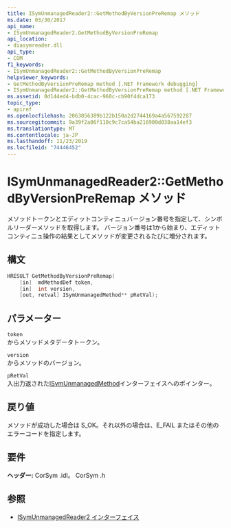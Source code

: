 ```yaml
---
title: ISymUnmanagedReader2::GetMethodByVersionPreRemap メソッド
ms.date: 03/30/2017
api_name:
- ISymUnmanagedReader2.GetMethodByVersionPreRemap
api_location:
- diasymreader.dll
api_type:
- COM
f1_keywords:
- ISymUnmanagedReader2::GetMethodByVersionPreRemap
helpviewer_keywords:
- GetMethodByVersionPreRemap method [.NET Framework debugging]
- ISymUnmanagedReader2::GetMethodByVersionPreRemap method [.NET Framework debugging]
ms.assetid: 0d144ed4-bdb0-4cac-960c-cb90f4dca173
topic_type:
- apiref
ms.openlocfilehash: 2063856389b122b150a2d2744169a4a567592287
ms.sourcegitcommit: 9a39f2a06f110c9c7ca54ba216900d038aa14ef3
ms.translationtype: MT
ms.contentlocale: ja-JP
ms.lasthandoff: 11/23/2019
ms.locfileid: "74446452"
---
```

# <a name="isymunmanagedreader2getmethodbyversionpreremap-method"></a>ISymUnmanagedReader2::GetMethodByVersionPreRemap メソッド
メソッドトークンとエディットコンティニュバージョン番号を指定して、シンボルリーダーメソッドを取得します。 バージョン番号は1から始まり、エディットコンティニュ操作の結果としてメソッドが変更されるたびに増分されます。  
  
## <a name="syntax"></a>構文  
  
```cpp  
HRESULT GetMethodByVersionPreRemap(  
    [in]  mdMethodDef token,  
    [in]  int version,  
    [out, retval] ISymUnmanagedMethod** pRetVal);  
```  
  
## <a name="parameters"></a>パラメーター  
 `token`  
 からメソッドメタデータトークン。  
  
 `version`  
 からメソッドのバージョン。  
  
 `pRetVal`  
 入出力返された[ISymUnmanagedMethod](../../../../docs/framework/unmanaged-api/diagnostics/isymunmanagedmethod-interface.md)インターフェイスへのポインター。  
  
## <a name="return-value"></a>戻り値  
 メソッドが成功した場合は S_OK。それ以外の場合は、E_FAIL またはその他のエラーコードを指定します。  
  
## <a name="requirements"></a>要件  
 **ヘッダー:** CorSym .idl。 CorSym .h  
  
## <a name="see-also"></a>参照

- [ISymUnmanagedReader2 インターフェイス](../../../../docs/framework/unmanaged-api/diagnostics/isymunmanagedreader2-interface.md)
